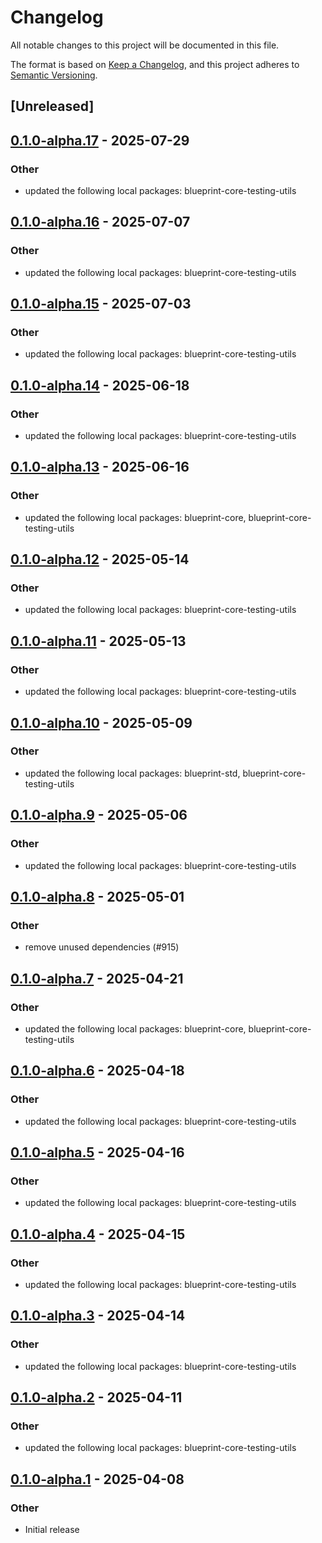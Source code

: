 # Changelog

All notable changes to this project will be documented in this file.

The format is based on [Keep a Changelog](https://keepachangelog.com/en/1.0.0/),
and this project adheres to [Semantic Versioning](https://semver.org/spec/v2.0.0.html).

## [Unreleased]

## [0.1.0-alpha.17](https://github.com/tangle-network/blueprint/compare/blueprint-anvil-testing-utils-v0.1.0-alpha.16...blueprint-anvil-testing-utils-v0.1.0-alpha.17) - 2025-07-29

### Other

- updated the following local packages: blueprint-core-testing-utils

## [0.1.0-alpha.16](https://github.com/tangle-network/blueprint/compare/blueprint-anvil-testing-utils-v0.1.0-alpha.15...blueprint-anvil-testing-utils-v0.1.0-alpha.16) - 2025-07-07

### Other

- updated the following local packages: blueprint-core-testing-utils

## [0.1.0-alpha.15](https://github.com/tangle-network/blueprint/compare/blueprint-anvil-testing-utils-v0.1.0-alpha.14...blueprint-anvil-testing-utils-v0.1.0-alpha.15) - 2025-07-03

### Other

- updated the following local packages: blueprint-core-testing-utils

## [0.1.0-alpha.14](https://github.com/tangle-network/blueprint/compare/blueprint-anvil-testing-utils-v0.1.0-alpha.13...blueprint-anvil-testing-utils-v0.1.0-alpha.14) - 2025-06-18

### Other

- updated the following local packages: blueprint-core-testing-utils

## [0.1.0-alpha.13](https://github.com/tangle-network/blueprint/compare/blueprint-anvil-testing-utils-v0.1.0-alpha.12...blueprint-anvil-testing-utils-v0.1.0-alpha.13) - 2025-06-16

### Other

- updated the following local packages: blueprint-core, blueprint-core-testing-utils

## [0.1.0-alpha.12](https://github.com/tangle-network/blueprint/compare/blueprint-anvil-testing-utils-v0.1.0-alpha.11...blueprint-anvil-testing-utils-v0.1.0-alpha.12) - 2025-05-14

### Other

- updated the following local packages: blueprint-core-testing-utils

## [0.1.0-alpha.11](https://github.com/tangle-network/blueprint/compare/blueprint-anvil-testing-utils-v0.1.0-alpha.10...blueprint-anvil-testing-utils-v0.1.0-alpha.11) - 2025-05-13

### Other

- updated the following local packages: blueprint-core-testing-utils

## [0.1.0-alpha.10](https://github.com/tangle-network/blueprint/compare/blueprint-anvil-testing-utils-v0.1.0-alpha.9...blueprint-anvil-testing-utils-v0.1.0-alpha.10) - 2025-05-09

### Other

- updated the following local packages: blueprint-std, blueprint-core-testing-utils

## [0.1.0-alpha.9](https://github.com/tangle-network/blueprint/compare/blueprint-anvil-testing-utils-v0.1.0-alpha.8...blueprint-anvil-testing-utils-v0.1.0-alpha.9) - 2025-05-06

### Other

- updated the following local packages: blueprint-core-testing-utils

## [0.1.0-alpha.8](https://github.com/tangle-network/blueprint/compare/blueprint-anvil-testing-utils-v0.1.0-alpha.7...blueprint-anvil-testing-utils-v0.1.0-alpha.8) - 2025-05-01

### Other

- remove unused dependencies (#915)

## [0.1.0-alpha.7](https://github.com/tangle-network/blueprint/compare/blueprint-anvil-testing-utils-v0.1.0-alpha.6...blueprint-anvil-testing-utils-v0.1.0-alpha.7) - 2025-04-21

### Other

- updated the following local packages: blueprint-core, blueprint-core-testing-utils

## [0.1.0-alpha.6](https://github.com/tangle-network/blueprint/compare/blueprint-anvil-testing-utils-v0.1.0-alpha.5...blueprint-anvil-testing-utils-v0.1.0-alpha.6) - 2025-04-18

### Other

- updated the following local packages: blueprint-core-testing-utils

## [0.1.0-alpha.5](https://github.com/tangle-network/blueprint/compare/blueprint-anvil-testing-utils-v0.1.0-alpha.4...blueprint-anvil-testing-utils-v0.1.0-alpha.5) - 2025-04-16

### Other

- updated the following local packages: blueprint-core-testing-utils

## [0.1.0-alpha.4](https://github.com/tangle-network/blueprint/compare/blueprint-anvil-testing-utils-v0.1.0-alpha.3...blueprint-anvil-testing-utils-v0.1.0-alpha.4) - 2025-04-15

### Other

- updated the following local packages: blueprint-core-testing-utils

## [0.1.0-alpha.3](https://github.com/tangle-network/blueprint/compare/blueprint-anvil-testing-utils-v0.1.0-alpha.2...blueprint-anvil-testing-utils-v0.1.0-alpha.3) - 2025-04-14

### Other

- updated the following local packages: blueprint-core-testing-utils

## [0.1.0-alpha.2](https://github.com/tangle-network/blueprint/compare/blueprint-anvil-testing-utils-v0.1.0-alpha.1...blueprint-anvil-testing-utils-v0.1.0-alpha.2) - 2025-04-11

### Other

- updated the following local packages: blueprint-core-testing-utils

## [0.1.0-alpha.1](https://github.com/tangle-network/blueprint/releases/tag/blueprint-anvil-testing-utils-v0.1.0-alpha.1) - 2025-04-08

### Other

- Initial release
